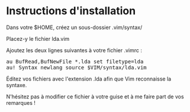 Instructions d'installation
===========================

Dans votre $HOME, créez un sous-dossier .vim/syntax/

Placez-y le fichier lda.vim

Ajoutez les deux lignes suivantes à votre fichier .vimrc :

<pre>
au BufRead,BufNewFile *.lda set filetype=lda
au! Syntax newlang source $VIM/syntax/lda.vim
</pre>

Éditez vos fichiers avec l'extension .lda afin que Vim reconnaisse la syntaxe.

N'hésitez pas à modifier ce fichier à votre guise et à me faire part de vos remarques !
